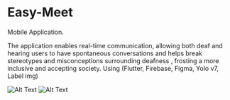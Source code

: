 # Easy-Meet

Mobile Application.

The application enables real-time communication, allowing both deaf and hearing users to have spontaneous conversations and helps break stereotypes and misconceptions surrounding deafness , frosting a more inclusive and accepting society.
Using (Flutter, Firebase, Figma, Yolo v7,	Label img)

![Alt Text](https://media.giphy.com/media/v1.Y2lkPTc5MGI3NjExNWNibG1vdm94MWxzczAwcGQwbzQxbm9wZTRuOHFqZzBxa2gxOWRrayZlcD12MV9pbnRlcm5hbF9naWZfYnlfaWQmY3Q9Zw/IAdamr5lXfwE6kFefV/giphy.gif)
![Alt Text](https://media.giphy.com/media/v1.Y2lkPTc5MGI3NjExNm92NHJudGhydTRycXpwbncybzlqMzNram15ZTJnd2FsdmxxM3E1aSZlcD12MV9pbnRlcm5hbF9naWZfYnlfaWQmY3Q9Zw/e1uuGGbhm0ZzoPjN2y/giphy.gif)
